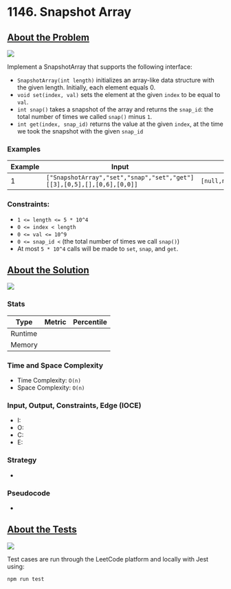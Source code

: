 # 1146. Snapshot Array

## <a href='https://leetcode.com/problems/snapshot-array/'>About the Problem</a>

<img src='https://img.shields.io/badge/LeetCode-FFA116.svg?style=for-the-badge&logo=LeetCode&logoColor=white' />

Implement a SnapshotArray that supports the following interface:

- `SnapshotArray(int length)` initializes an array-like data structure with the given length. Initially, each element equals 0.
- `void set(index, val)` sets the element at the given `index` to be equal to `val`.
- `int snap()` takes a snapshot of the array and returns the `snap_id`: the total number of times we called `snap()` minus `1`.
- `int get(index, snap_id)` returns the value at the given `index`, at the time we took the snapshot with the given `snap_id`


### Examples

| Example| Input | Output |
| --- | --- | --- |
| 1 | `["SnapshotArray","set","snap","set","get"]` `[[3],[0,5],[],[0,6],[0,0]]` | `[null,null,0,null,5]` |

### Constraints:

- `1 <= length <= 5 * 10^4`
- `0 <= index < length`
- `0 <= val <= 10^9`
- `0 <= snap_id <` (the total number of times we call `snap()`)
- At most `5 * 10^4` calls will be made to `set`, `snap`, and `get`.

## <a href='./snapshotArray.js'>About the Solution</a>

<img src='https://img.shields.io/badge/JavaScript-F7DF1E.svg?style=for-the-badge&logo=JavaScript&logoColor=black' />

<!-- Add Metrics from LeetCode -->
### Stats
| Type | Metric | Percentile |
| --- | --- | --- |
| Runtime |  |  |
| Memory |  |  |

<!-- Change Time and Space Complexity -->
### Time and Space Complexity
 - Time Complexity: `O(n)`
 - Space Complexity: `O(n)`

<!-- Planning -->
### Input, Output, Constraints, Edge (IOCE)

 - I:
 - O:
 - C:
 - E:

### Strategy
-

### Pseudocode
-

## <a href='./snapshotArray.test.js'>About the Tests</a>

<img src='https://img.shields.io/badge/Jest-C21325.svg?style=for-the-badge&logo=Jest&logoColor=white' />

Test cases are run through the LeetCode platform and locally with Jest using:
```
npm run test
```